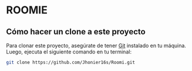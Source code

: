 # ROOMIE


## Cómo hacer un clone a este proyecto

Para clonar este proyecto, asegúrate de tener [Git](https://git-scm.com/) instalado en tu máquina. Luego, ejecuta el siguiente comando en tu terminal:

```bash
git clone https://github.com/Jhonier16s/Roomi.git